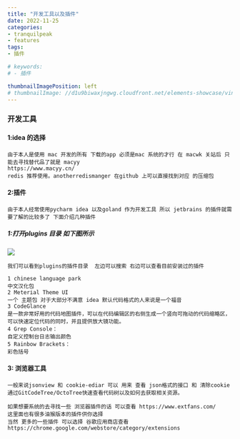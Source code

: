 ```yaml
---
title: "开发工具以及插件"
date: 2022-11-25
categories:
- tranquilpeak
- features
tags:
- 插件

# keywords:
# - 插件

thumbnailImagePosition: left
# thumbnailImage: //d1u9biwaxjngwg.cloudfront.net/elements-showcase/vintage-140.jpg
---
```


<!--more-->

### 开发工具

#### 1:idea 的选择

```
由于本人是使用 mac 开发的所有 下载的app 必须是mac 系统的才行 在 macwk 关站后 只能去寻找替代品了就是 macyy
https://www.macyy.cn/ 
redis 推荐使用。anotherredismanger 在github 上可以直接找到对应 的压缩包

```

#### 2:插件

```
由于本人经常使用pycharm idea 以及goland 作为开发工具 所以 jetbrains 的插件就需要了解的比较多了 下面介绍几种插件
```

##### 1:打开plugins 目录 如下图所示

![](/img/idea1.png)

```
我们可以看到plugins的插件目录 	左边可以搜索 右边可以查看目前安装过的插件

1 chinese language park 
中文汉化包
2 Meterial Theme UI 
一个 主题包 对于大部分不满意 idea 默认代码格式的人来说是一个福音
3 CodeGlance 
是一款非常好用的代码地图插件，可以在代码编辑区的右侧生成一个竖向可拖动的代码缩略区，可以快速定位代码的同时，并且提供放大镜功能。
4 Grep Console：
自定义控制台日志输出颜色
5 Rainbow Brackets：
彩色括号
```

#### 3: 浏览器工具

```
一般来说jsonview 和 cookie-ediar 可以 用来 查看 json格式的接口 和 清除cookie
通过GitCodeTree/OctoTree快速查看代码树以及如何去获取相关资源。

如果想要系统的去寻找一些 浏览器插件的话 可以查看 https://www.extfans.com/
这里面也有很多油猴版本的插件供你选择
当然 更多的一些插件 可以选择 谷歌应用商店查看
https://chrome.google.com/webstore/category/extensions
```

